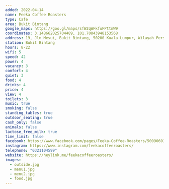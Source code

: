 ```yaml
---
added: 2022-04-14
name: Feeka Coffee Roasters
type: Cafe
area: Bukit Bintang
google_maps: https://goo.gl/maps/sfW2qWFkfuFPttmW9
coordinates: 3.148662025704489, 101.70843948153568
address: 19, Jln Mesui, Bukit Bintang, 50200 Kuala Lumpur, Wilayah Persekutuan Kuala Lumpur
station: Bukit Bintang
hours: 8-22
wifi: 5
speed: 42
power: 4
vacancy: 3
comfort: 4
quiet: 3
food: 4
drinks: 4
price: 4
view: 4
toilets: 3
music: true
smoking: false
standing_tables: true
outdoor_seating: true
cash_only: false
animals: false
lactose_free_milk: true
time_limit: false
facebook: https://www.facebook.com/pages/Feeka-Coffee-Roasters/500906013592922
instagram: https://www.instagram.com/feekacoffeeroasters/
telephone: "0321104599"
website: https://heylink.me/feekacoffeeroasters/
images:
  - outside.jpg
  - menu1.jpg
  - menu2.jpg
  - food.jpg
---
```


